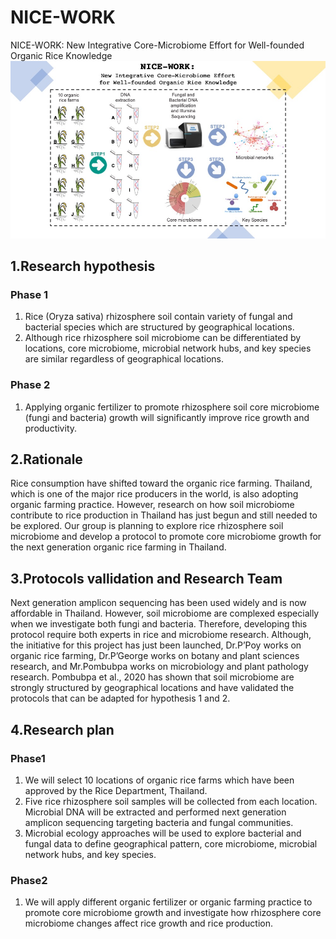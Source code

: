 # NICE-WORK
NICE-WORK:  New Integrative Core-Microbiome Effort  for Well-founded Organic Rice Knowledge
![NICE_WORK_Phase1](NICE_WORK_Phase1.jpg)


## 1.Research hypothesis

### Phase 1

1. Rice (Oryza sativa) rhizosphere soil contain variety of fungal and bacterial species which are structured by geographical locations. 
2.	Although rice rhizosphere soil microbiome can be differentiated by locations, core microbiome, microbial network hubs, and key species are similar regardless of geographical locations. 

### Phase 2
1.	Applying organic fertilizer to promote rhizosphere soil core microbiome (fungi and bacteria) growth will significantly improve rice growth and productivity. 

## 2.Rationale

Rice consumption have shifted toward the organic rice farming. Thailand, which is one of the major rice producers in the world, is also adopting organic farming practice. However, research on how soil microbiome contribute to rice production in Thailand has just begun and still needed to be explored. Our group is planning to explore rice rhizosphere soil microbiome and develop a protocol to promote core microbiome growth for the next generation organic rice farming in Thailand. 

## 3.Protocols vallidation and Research Team

Next generation amplicon sequencing has been used widely and is now affordable in Thailand. However, soil microbiome are complexed especially when we investigate both fungi and bacteria. Therefore, developing this protocol require both experts in rice and microbiome research. Although, the initiative for this project has just been launched, Dr.P’Poy works on organic rice farming, Dr.P’George works on botany and plant sciences research, and Mr.Pombubpa works on microbiology and plant pathology research. Pombubpa et al., 2020 has shown that soil microbiome are strongly structured by geographical locations and have validated the protocols that can be adapted for hypothesis 1 and 2. 

## 4.Research plan

### Phase1
1.	We will select 10 locations of organic rice farms which have been approved by the Rice Department, Thailand.
2.	Five rice rhizosphere soil samples will be collected from each location. Microbial DNA will be extracted and performed next generation amplicon sequencing targeting bacteria and fungal communities.
3.	Microbial ecology approaches will be used to explore bacterial and fungal data to define geographical pattern, core microbiome, microbial network hubs, and key species.

### Phase2
1.	We will apply different organic fertilizer or organic farming practice to promote core microbiome growth and investigate how rhizosphere core microbiome changes affect rice growth and rice production. 
